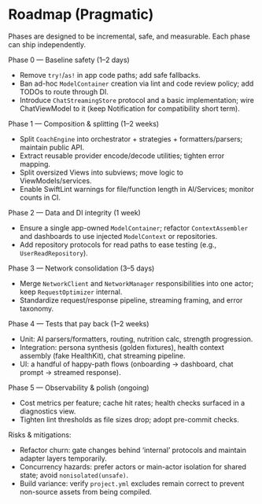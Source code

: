 # Roadmap (Pragmatic)

Phases are designed to be incremental, safe, and measurable. Each phase can ship independently.

Phase 0 — Baseline safety (1–2 days)
- Remove `try!`/`as!` in app code paths; add safe fallbacks.
- Ban ad-hoc `ModelContainer` creation via lint and code review policy; add TODOs to route through DI.
- Introduce `ChatStreamingStore` protocol and a basic implementation; wire ChatViewModel to it (keep Notification for compatibility short term).

Phase 1 — Composition & splitting (1–2 weeks)
- Split `CoachEngine` into orchestrator + strategies + formatters/parsers; maintain public API.
- Extract reusable provider encode/decode utilities; tighten error mapping.
- Split oversized Views into subviews; move logic to ViewModels/services.
- Enable SwiftLint warnings for file/function length in AI/Services; monitor counts in CI.

Phase 2 — Data and DI integrity (1 week)
- Ensure a single app-owned `ModelContainer`; refactor `ContextAssembler` and dashboards to use injected `ModelContext` or repositories.
- Add repository protocols for read paths to ease testing (e.g., `UserReadRepository`).

Phase 3 — Network consolidation (3–5 days)
- Merge `NetworkClient` and `NetworkManager` responsibilities into one actor; keep `RequestOptimizer` internal.
- Standardize request/response pipeline, streaming framing, and error taxonomy.

Phase 4 — Tests that pay back (1–2 weeks)
- Unit: AI parsers/formatters, routing, nutrition calc, strength progression.
- Integration: persona synthesis (golden fixtures), health context assembly (fake HealthKit), chat streaming pipeline.
- UI: a handful of happy-path flows (onboarding → dashboard, chat prompt → streamed response).

Phase 5 — Observability & polish (ongoing)
- Cost metrics per feature; cache hit rates; health checks surfaced in a diagnostics view.
- Tighten lint thresholds as file sizes drop; adopt pre-commit checks.

Risks & mitigations:
- Refactor churn: gate changes behind ‘internal’ protocols and maintain adapter layers temporarily.
- Concurrency hazards: prefer actors or main-actor isolation for shared state; avoid `nonisolated(unsafe)`.
- Build variance: verify `project.yml` excludes remain correct to prevent non-source assets from being compiled.

